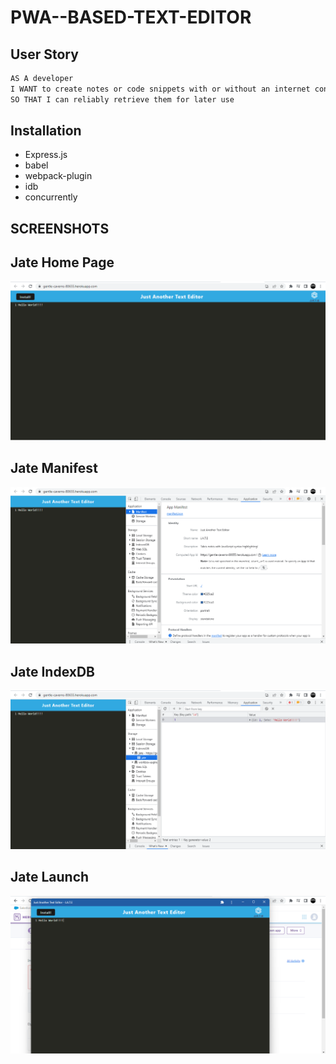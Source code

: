 # PWA--BASED-TEXT-EDITOR
## User Story

```md
AS A developer
I WANT to create notes or code snippets with or without an internet connection
SO THAT I can reliably retrieve them for later use
```
## Installation

* Express.js
* babel
* webpack-plugin
* idb
* concurrently 

## SCREENSHOTS

## Jate Home Page

![](Assets\JATEhome.png)

## Jate Manifest

![](Assets\JATEmanifest.png)

## Jate IndexDB

![](Assets\JATEindexedDB.png)

## Jate Launch

![](Assets\JATElaunch.png)
